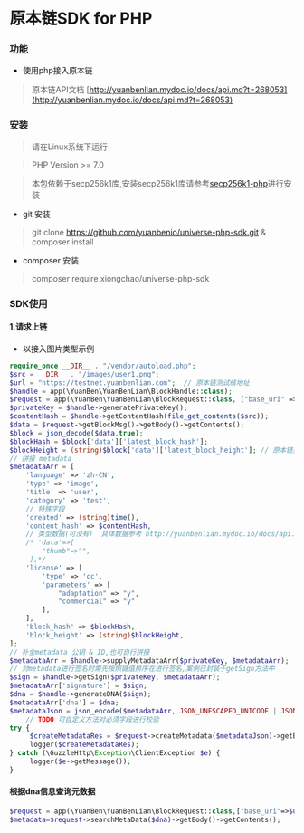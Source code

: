 # 原本链SDK for PHP

### 功能
* 使用php接入原本链
> 原本链API文档 [http://yuanbenlian.mydoc.io/docs/api.md?t=268053](http://yuanbenlian.mydoc.io/docs/api.md?t=268053)

### 安装

> 请在Linux系统下运行

> PHP Version >= 7.0

> 本包依赖于secp256k1库,安装secp256k1库请参考[secp256k1-php](https://github.com/Bit-Wasp/secp256k1-php)进行安装

* git 安装
> git clone https://github.com/yuanbenio/universe-php-sdk.git & composer install

* composer 安装
> composer require xiongchao/universe-php-sdk
   
### SDK使用

#### 1.请求上链

* 以接入图片类型示例

```php
require_once __DIR__ . "/vendor/autoload.php";
$src = __DIR__ . "/images/user1.png";
$url = "https://testnet.yuanbenlian.com";  // 原本链测试线地址
$handle = app(\YuanBen\YuanBenLian\BlockHandle::class);
$request = app(\YuanBen\YuanBenLian\BlockRequest::class, ["base_uri" => $url]);
$privateKey = $handle->generatePrivateKey();
$contentHash = $handle->getContentHash(file_get_contents($src));
$data = $request->getBlockMsg()->getBody()->getContents();
$block = json_decode($data,true);
$blockHash = $block['data']['latest_block_hash'];
$blockHeight = (string)$block['data']['latest_block_height']; // 原本链要求所有metadata的内容均为string类型
// 拼接 metadata
$metadataArr = [
    'language' => 'zh-CN',
    'type' => 'image',
    'title' => 'user',
    'category' => 'test',
    // 特殊字段
    'created' => (string)time(),
    'content_hash' => $contentHash,
    // 类型数据(可没有)  具体数据参考 http://yuanbenlian.mydoc.io/docs/api.md?t=268053
    /* 'data'=>[
        "thumb"=>"",
     ],*/
    'license' => [
        'type' => 'cc',
        'parameters' => [
            "adaptation" => "y",
            "commercial" => "y"
        ],
    ],
    'block_hash' => $blockHash,
    'block_height' => (string)$blockHeight,
];
// 补全metadata 公钥 & ID,也可自行拼接
$metadataArr = $handle->supplyMetadataArr($privateKey, $metadataArr);
// 对metadata进行签名时需先按照键值排序在进行签名,案例已封装于getSign方法中
$sign = $handle->getSign($privateKey, $metadataArr);
$metadataArr['signature'] = $sign;
$dna = $handle->generateDNA($sign);
$metadataArr['dna'] = $dna;
$metadataJson = json_encode($metadataArr, JSON_UNESCAPED_UNICODE | JSON_UNESCAPED_SLASHES);
    // TODO 可自定义方法对必须字段进行校验
try {
     $createMetadataRes = $request->createMetadata($metadataJson)->getBody()->getContents();
     logger($createMetadataRes);
} catch (\GuzzleHttp\Exception\ClientException $e) {
     logger($e->getMessage());
}
```

#### 根据dna信息查询元数据

```php
$request = app(\YuanBen\YuanBenLian\BlockRequest::class,["base_uri"=>$url]);
$metadata=$request->searchMetaData($dna)->getBody()->getContents();
```